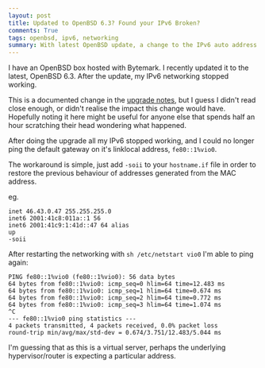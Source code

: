 ```yaml
---
layout: post
title: Updated to OpenBSD 6.3? Found your IPv6 Broken?
comments: True
tags: openbsd, ipv6, networking
summary: With latest OpenBSD update, a change to the IPv6 auto address generation mechanism may cause your IPv6 to fail on some virtual hosts
---
```


I have an OpenBSD box hosted with Bytemark. I recently updated it to the latest, OpenBSD 6.3. After the update, my IPv6 networking stopped working.

This is a documented change in the [upgrade notes](https://www.openbsd.org/faq/upgrade63.html), but I guess I didn't read close enough,
or didn't realise the impact this change would have. Hopefully noting it here might be useful for anyone else that spends half an hour scratching
their head wondering what happened.

After doing the upgrade all my IPv6 stopped working, and I could no longer ping the default gateway on it's linklocal address, `fe80::1%vio0`.

The workaround is simple, just add `-soii` to your `hostname.if` file in order to restore the previous behaviour of addresses generated from the MAC address.

eg.
```traci# cat /etc/hostname.vio0
inet 46.43.0.47 255.255.255.0
inet6 2001:41c8:011a::1 56
inet6 2001:41c9:1:41d::47 64 alias
up
-soii
```

After restarting the networking with `sh /etc/netstart vio0` I'm able to ping again:

```traci# ping6 fe80::1%vio0 
PING fe80::1%vio0 (fe80::1%vio0): 56 data bytes
64 bytes from fe80::1%vio0: icmp_seq=0 hlim=64 time=12.483 ms
64 bytes from fe80::1%vio0: icmp_seq=1 hlim=64 time=0.674 ms
64 bytes from fe80::1%vio0: icmp_seq=2 hlim=64 time=0.772 ms
64 bytes from fe80::1%vio0: icmp_seq=3 hlim=64 time=1.074 ms
^C
--- fe80::1%vio0 ping statistics ---
4 packets transmitted, 4 packets received, 0.0% packet loss
round-trip min/avg/max/std-dev = 0.674/3.751/12.483/5.044 ms
```

I'm guessing that as this is a virtual server, perhaps the underlying hypervisor/router is expecting a particular address.

